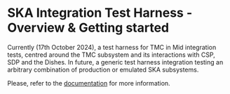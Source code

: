 # SKA Integration Test Harness - Overview & Getting started

Currently (17th October 2024), a test harness for TMC in Mid integration
tests, centred around the TMC subsystem and its interactions with CSP,
SDP and the Dishes. In future, a generic test harness integration
testing an arbitrary combination of production or emulated SKA
subsystems.

Please, refer to the
[documentation](https://developer.skao.int/projects/ska-integration-test-harness/en/latest/?badge=latest)
for more information.